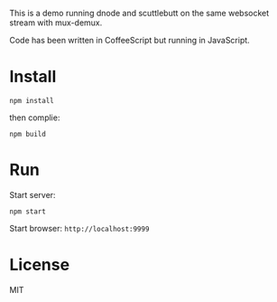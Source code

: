 This is a demo running dnode and scuttlebutt on the same websocket stream with mux-demux.

Code has been written in CoffeeScript but running in JavaScript.

# Install #

```
npm install
```

then complie:

```
npm build
```

# Run #

Start server:

```
npm start
```

Start browser: `http://localhost:9999`

# License #

MIT
